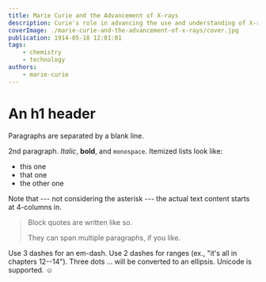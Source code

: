 ```yaml
---
title: Marie Curie and the Advancement of X-rays
description: Curie's role in advancing the use and understanding of X-rays in medicine.
coverImage: ./marie-curie-and-the-advancement-of-x-rays/cover.jpg
publication: 1914-05-18 12:01:01
tags: 
    - chemistry
    - technology
authors: 
    - marie-curie
---
```




# An h1 header

Paragraphs are separated by a blank line.

2nd paragraph. *Italic*, **bold**, and `monospace`. Itemized lists
look like:

  * this one
  * that one
  * the other one

Note that --- not considering the asterisk --- the actual text
content starts at 4-columns in.

> Block quotes are
> written like so.
>
> They can span multiple paragraphs,
> if you like.

Use 3 dashes for an em-dash. Use 2 dashes for ranges (ex., "it's all
in chapters 12--14"). Three dots ... will be converted to an ellipsis.
Unicode is supported. ☺
